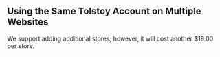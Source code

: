## Using the Same Tolstoy Account on Multiple Websites

We support adding additional stores; however, it will cost another $19.00 per store.
